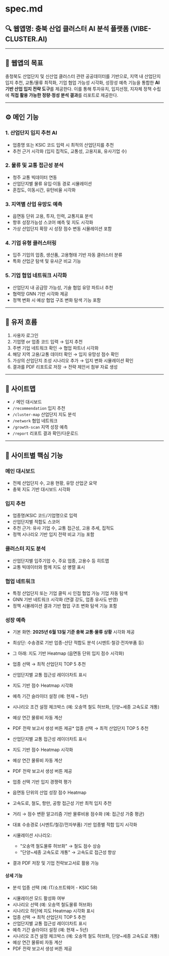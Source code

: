 # spec.md

## 🔍 웹앱명: 충북 산업 클러스터 AI 분석 플랫폼 (VIBE-CLUSTER.AI)

---

## 🎯 웹앱의 목표

충청북도 산업단지 및 신산업 클러스터 관련 공공데이터를 기반으로, 지역 내 산업단지 입지 추천, 교통/물류 최적화, 기업 협업 가능성 시각화, 성장성 예측 기능을 통합한 **AI 기반 산업 입지 전략 도구**를 제공한다.
이를 통해 투자유치, 입지선정, 지자체 정책 수립에 **직접 활용 가능한 정량·정성 분석 결과**를 리포트로 제공한다.

---

## ⚙️ 메인 기능

### 1. 산업단지 입지 추천 AI

- 업종명 또는 KSIC 코드 입력 시 최적의 산업단지를 추천
- 추천 근거 시각화 (입지 집적도, 교통성, 고용지표, 유사기업 수)

### 2. 물류 및 교통 접근성 분석

- 청주 교통 빅데이터 연동
- 산업단지별 물류 유입·이동 경로 시뮬레이션
- 혼잡도, 이동시간, 유턴비율 시각화

### 3. 지역별 산업 유망도 예측

- 읍면동 단위 고용, 투자, 인력, 교통지표 분석
- 향후 성장가능성 스코어 예측 및 지도 시각화
- 가상 산업단지 확장 시 성장 점수 변동 시뮬레이션 포함

### 4. 기업 유형 클러스터링

- 입주 기업의 업종, 생산품, 고용형태 기반 자동 클러스터 분류
- 특화 산업군 탐색 및 유사군 비교 기능

### 5. 기업 협업 네트워크 시각화

- 산업단지 내 공급망 가능성, 기술 협업 유망 파트너 추천
- 협력망 GNN 기반 시각화 제공
- 정책 변화 시 예상 협업 구조 변화 탐색 기능 포함

---

## 🔁 유저 흐름

1. 사용자 로그인
2. 기업명 or 업종 코드 입력 → 입지 추천
3. 주변 기업 네트워크 확인 → 협업 파트너 시각화
4. 해당 지역 고용/교통 데이터 확인 → 입지 유망성 점수 확인
5. 가상의 산업단지 조성 시나리오 추가 → 입지 변화 시뮬레이션 확인
6. 결과를 PDF 리포트로 저장 → 전략 제안서 첨부 자료 생성

---

## 📂 사이트맵

- `/` 메인 대시보드
- `/recommendation` 입지 추천
- `/cluster-map` 산업단지 지도 분석
- `/network` 협업 네트워크
- `/growth-scan` 지역 성장 예측
- `/report` 리포트 결과 확인/다운로드

---

## 🧩 사이트별 핵심 기능

### 메인 대시보드

- 전체 산업단지 수, 고용 현황, 유망 산업군 요약
- 충북 지도 기반 대시보드 시각화

### 입지 추천

- 업종명/KSIC 코드/기업명으로 입력
- 산업단지별 적합도 스코어
- 추천 근거: 유사 기업 수, 교통 접근성, 고용 추세, 집적도
- 정책 시나리오 기반 입지 전략 비교 기능 포함

### 클러스터 지도 분석

- 산업단지별 입주기업 수, 주요 업종, 고용수 등 히트맵
- 교통 빅데이터와 함께 지도 상 병렬 표시

### 협업 네트워크

- 특정 산업단지 또는 기업 클릭 시 인접 협업 가능 기업 자동 탐색
- GNN 기반 네트워크 시각화 (연결 강도, 업종 유사도 반영)
- 정책 시뮬레이션 결과 기반 협업 구조 변화 탐색 기능 포함

### 성장 예측

- 기본 화면: **2025년 6월 13일 기준 충북 교통·물류 상황** 시각화 제공
- 최상단: 수송경로 기반 업종-산단 적합도 분석 (시멘트·철강·전자부품 등)
- 그 아래: 지도 기반 Heatmap (읍면동 단위 입지 점수 시각화)
- 업종 선택 → 최적 산업단지 TOP 5 추천
- 산업단지별 교통 접근성 레이더차트 표시
- 지도 기반 점수 Heatmap 시각화
- 예측 기간 슬라이더 설정 (예: 현재 \~ 5년)
- 시나리오 조건 설정 체크박스 (예: 오송역 철도 허브화, 단양\~세종 고속도로 개통)
- 예상 연간 물류비 자동 계산
- PDF 전략 보고서 생성 버튼 제공\* 업종 선택 → 최적 산업단지 TOP 5 추천
- 산업단지별 교통 접근성 레이더차트 표시
- 지도 기반 점수 Heatmap 시각화
- 예상 연간 물류비 자동 계산
- PDF 전략 보고서 생성 버튼 제공
- 업종 선택 기반 입지 경쟁력 평가
- 읍면동 단위의 산업 성장 점수 Heatmap
- 고속도로, 철도, 항만, 공항 접근성 기반 최적 입지 추천
- 거리 → 점수 변환 알고리즘 기반 물류비용 점수화 (예: 접근성 가중 평균)
- 대표 수송경로 (시멘트/철강/전자부품) 기반 업종별 적합 입지 시각화
- 시뮬레이션 시나리오:

  - "오송역 철도물류 허브화" → 철도 점수 상승
  - "단양\~세종 고속도로 개통" → 고속도로 접근성 향상

- 결과 PDF 저장 및 기업 전략보고서로 활용 가능

#### 상세 기능

- 분석 업종 선택 (예: IT/소프트웨어 - KSIC 58)
<!-- - 예측 기간 설정 (기본값: 3년 후) -->
- 시뮬레이션 모드 활성화 여부
- 시나리오 선택 (예: 오송역 철도물류 허브화)
- 시나리오 하단에 지도 Heatmap 시각화 표시
- 업종 선택 → 최적 산업단지 TOP 5 추천
- 산업단지별 교통 접근성 레이더차트 표시
- 예측 기간 슬라이더 설정 (예: 현재 \~ 5년)
- 시나리오 조건 설정 체크박스 (예: 오송역 철도 허브화, 단양\~세종 고속도로 개통)
- 예상 연간 물류비 자동 계산
- PDF 전략 보고서 생성 버튼 제공


